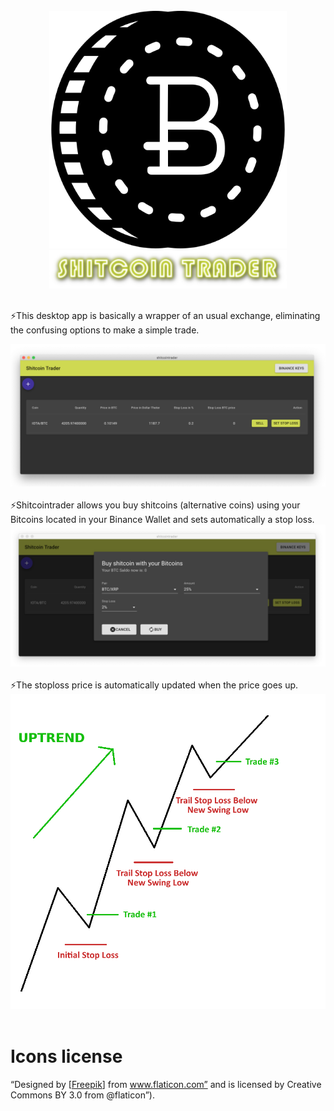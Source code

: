 
<br/>
<div align="center">
    <img width="380px" src="./icon.png">
</div>
<div align="center">
    <img width="380px" src="./img/shitcoin-trader-text.png">
</div>
<br/>

⚡This desktop app is basically a wrapper of an usual exchange, eliminating the confusing options to make a simple trade.
<div align="center">
    <img src="./img/shitcoin-screenshot.png" width="600" />
</div>
<br/>
⚡Shitcointrader allows you buy shitcoins (alternative coins) using your Bitcoins located in your Binance Wallet and sets automatically a stop loss.
<div align="center">
    <img src="./img/trade-screenshot.png" width="600" />
</div>
<br/>
⚡The stoploss price is automatically updated when the price goes up.
<div align="center">
    <img src="./img/stop-loss.png" width="600" />
</div>
<br/>

# Icons license
“Designed by [[Freepik](https://www.freepik.com/)] from www.flaticon.com” and is licensed by Creative Commons BY 3.0 from @flaticon”).